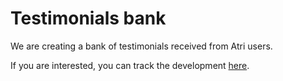 # Testimonials bank

We are creating a bank of testimonials received from Atri users. 

If you are interested, you can track the development [here](https://github.com/Atri-Apps/testimonial_bank). 